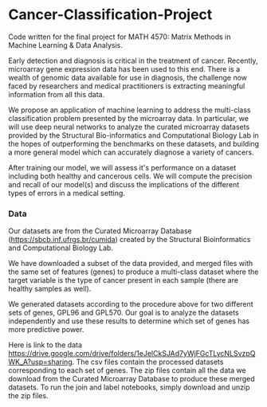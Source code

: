 # Cancer-Classification-Project
Code written for the final project for MATH 4570: Matrix Methods in Machine Learning &amp; Data Analysis.

Early detection and diagnosis is critical in the treatment of cancer.
Recently, microarray gene expression data has been used to this end.
There is a wealth of genomic data available for use in diagnosis, the 
challenge now faced by researchers and medical practitioners is extracting 
meaningful information from all this data.

We propose an application of machine learning to address the multi-class classification
problem presented by the microarray data. In particular, we will use deep neural networks
to analyze the curated microarray datasets provided by the Structural Bio-informatics and 
Computational Biology Lab in the hopes of outperforming the benchmarks on these datasets,
and building a more general model which can accurately diagnose a variety of cancers.

After training our model, we will assess it's performance on a dataset including both
healthy and cancerous cells. We will compute the precision and recall of our model(s)
and discuss the implications of the different types of errors in a medical setting.

### Data
Our datasets are from the Curated Microarray Database (https://sbcb.inf.ufrgs.br/cumida)
created by the Structural Bioinformatics and Computational Biology Lab.

We have downloaded a subset of the data provided, and merged files with the same set of features
(genes) to produce a multi-class dataset where the target variable is the type
of cancer present in each sample (there are healthy samples as well).

We generated datasets according to the procedure above for two different sets of genes, GPL96 and GPL570. Our goal is to
analyze the datasets independently and use these results to determine which set of genes
has more predictive power.

Here is link to the data https://drive.google.com/drive/folders/1eJelCkSJAd7yWjFGcTLycNLSvzpQWK_A?usp=sharing.
The csv files contain the processed datasets corresponding to each set of genes. The zip files
contain all the data we download from the Curated Microarray Database to produce these merged datasets.
To run the join and label notebooks, simply download and unzip the zip files.